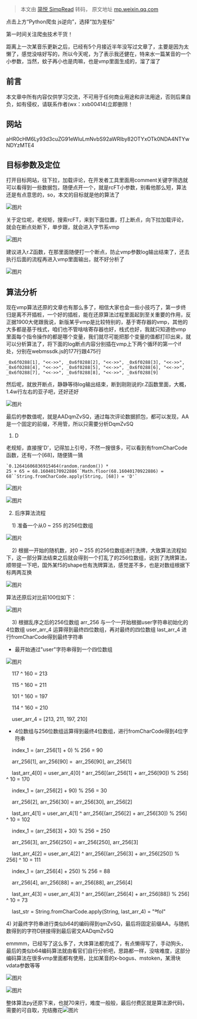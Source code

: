 > 本文由 [简悦 SimpRead](http://ksria.com/simpread/) 转码， 原文地址 [mp.weixin.qq.com](https://mp.weixin.qq.com/s/gjDIf30ffH9ixD2OjaS5_g)

点击上方“Python爬虫 js逆向”，选择“加为星标”  

第一时间关注爬虫技术干货！

  

距离上一次某音乐更新之后，已经有5个月接近半年没写过文章了，主要是因为太懒了，感觉没啥好写的，所以今天呢，为了表示我还健在，特来水一篇某音的一个小参数，当然，蚊子再小也是肉嘛，也是vmp里面生成的，溜了溜了

前言
--

本文章中所有内容仅供学习交流，不可用于任何商业用途和非法用途，否则后果自负，如有侵权，请联系作者(wx：xxb00414)立即删除！

网站
--

aHR0cHM6Ly93d3cuZG91eWluLmNvbS92aWRlby82OTYxOTk0NDA4NTYwNDYzMTE4

目标参数及定位
-------

打开目标网站，往下拉，加载评论，在开发者工具里面用comment关键字筛选就可以看得到一些数据包，随便点开一个，就是rcFT小参数，别看他那么短，算法还是有点意思的，so，本文的目标就是他的算法了

  

![图片](https://mmbiz.qpic.cn/mmbiz_png/EiaqCy3pb5k2y3UtUwEFfdtYFgdPJbsib1RpT2GbDMNZiboXqgGSV4Bhia027o621PnV6o1LOjrBQib492J4r1qiaVog/640?wx_fmt=png&wxfrom=5&wx_lazy=1&wx_co=1)

  

关于定位呢，老规矩，搜索rcFT，来到下面位置，打上断点，向下拉加载评论，就会在断点处断下，单步跟，就会进入字节系vmp

  

![图片](https://mmbiz.qpic.cn/mmbiz_png/EiaqCy3pb5k2y3UtUwEFfdtYFgdPJbsib11IStsAuJKUQoAicZdDftho7mcdQswwRMibpbezSxdQOhoQux5oGSTibXg/640?wx_fmt=png&wxfrom=5&wx_lazy=1&wx_co=1)

  

建议进入r.Z函数，在那里面随便打一个断点，防止vmp参数log输出结束了，还去执行后面的流程再进入vmp里面输出，就不好分析了  

  

![图片](https://mmbiz.qpic.cn/mmbiz_png/EiaqCy3pb5k2y3UtUwEFfdtYFgdPJbsib1lZxFp4msu1V6sGAFvG7ichlyQL69JDoibQ4rfXJsJV1tcTTlibjWtMAmA/640?wx_fmt=png&wxfrom=5&wx_lazy=1&wx_co=1)

算法分析
----

现在vmp算法还原的文章也有那么多了，相信大家也会一些小技巧了，第一步终归是离不开插桩，一个好的插桩，能在还原算法过程里面起到至关重要的作用，反正据1900大佬跟我说，新版某乎vmp是比较特别的，基于寄存器的vmp，其他的大多都是基于栈式，咱们也不管啥啥寄存器也好，栈式也好，我就只知道他vmp里面每个指令操作的都是哪个变量，我们就尽可能把那个变量的值都打印出来，就可以分析算法了，将下面的log断点内容分别插在vmp上下两个循环的第一个if处，分别在webmssdk.js的177行跟475行

```
_0x6f0288[1], "<<->>", _0x6f0288[2], "<<->>", _0x6f0288[3], "<<->>", _0x6f0288[4], "<<->>", _0x6f0288[5], "<<->>", _0x6f0288[6], "<<->>", _0x6f0288[7], "<<->>", _0x6f0288[8], "<<->>", _0x6f0288[9]
```

  

然后呢，就放开断点，静静等待log输出结束，断到刚刚说的r.Z函数里面，大概，1.4w行左右的亚子吧，还好还好

  

![图片](https://mmbiz.qpic.cn/mmbiz_png/EiaqCy3pb5k2y3UtUwEFfdtYFgdPJbsib1CibnicdLcodhiatIydHuC2IKp2orRulcCgJRzUFm7rzKwYmdsq5hOYAAQ/640?wx_fmt=png&wxfrom=5&wx_lazy=1&wx_co=1)

  

最后的参数值呢，就是AADqmZvSQ，通过每次评论数据抓包，都可以发现，AA是一个固定的前缀，不用管，所以只需要分析DqmZvSQ

  

1. D

老规矩，直接搜'D'，记得加上引号，不然一搜很多，可以看到有fromCharCode函数，还有一个[68]，随便猜一猜

```
`0.12641606836915464(random.random()) * 25 + 65 = 68.16040170922886``Math.floor(68.16040170922886) = 68``String.fromCharCode.apply(String, [68]) = 'D'`
```

![图片](https://mmbiz.qpic.cn/mmbiz_png/EiaqCy3pb5k0cB3c3VrbcRibhE49YS87LqCVdOvaicMkaZvibwT3YAD19EonFbPicKuQG8GIEVAgJBiaoS9kHicy5oKNg/640?wx_fmt=png&wxfrom=5&wx_lazy=1&wx_co=1)

  

![图片](https://mmbiz.qpic.cn/mmbiz_png/EiaqCy3pb5k0cB3c3VrbcRibhE49YS87Lq1c7Xkkkb2X7mGB4h2zRRv3W1vcJvQbh6Z6xV9ricz1z0RrNdpzgSp8Q/640?wx_fmt=png&wxfrom=5&wx_lazy=1&wx_co=1)

2. 后序算法流程

    1) 准备一个从0 ~ 255 的256位数组  

![图片](https://mmbiz.qpic.cn/mmbiz_png/EiaqCy3pb5k0cB3c3VrbcRibhE49YS87Lqia7d3XdKmn8RicxZsgiblgdicUzd0EDZox03kUgFKEaibSIQM4QnuXhoW3Q/640?wx_fmt=png&wxfrom=5&wx_lazy=1&wx_co=1)

  

    2) 根据一开始的随机数，对0 ~ 255 的256位数组进行洗牌，大致算法流程如下，这一部分算法结束之后就会得到一个打乱了的256位数组，说到了洗牌算法，顺带提一下吧，国外某f5的shape也有洗牌算法，感觉差不多，也是对数组根据下标两两互换  

![图片](https://mmbiz.qpic.cn/mmbiz_png/EiaqCy3pb5k0cB3c3VrbcRibhE49YS87LqIcJshKT25wsmxbKK2nBexAd1mkQLJgs8TpdyDbFJoeIE2wRrSWBxaQ/640?wx_fmt=png&wxfrom=5&wx_lazy=1&wx_co=1)

  

算法还原后对比前100位如下：  

![图片](https://mmbiz.qpic.cn/mmbiz_png/EiaqCy3pb5k0cB3c3VrbcRibhE49YS87Lqvb4nAdats9Fibw3iad7hPrBiaFQ1V0YhlL0Mv4tBT1g9cqgSA5j7KRJLA/640?wx_fmt=png&wxfrom=5&wx_lazy=1&wx_co=1)

  

    3) 根据乱序之后的256位数组 arr_256 与一个一开始根据user字符串初始化的4位数组 user_arr_4 运算得到最终四位数组，再对最终的四位数组 last_arr_4 进行fromCharCode得到最终字符串  

*   最开始通过"user"字符串得到一个四位数组
    

![图片](https://mmbiz.qpic.cn/mmbiz_png/EiaqCy3pb5k0cB3c3VrbcRibhE49YS87Lqs07bpdcyd7T6OsKZXfSJQWpIxBgaibtKXl2UCwOyiazbic5sWpvIViaQCQ/640?wx_fmt=png&wxfrom=5&wx_lazy=1&wx_co=1)

    117 ^ 160 = 213

    115 ^ 160 = 211

    101 ^ 160 = 197

    114 ^ 160 = 210

    user_arr_4 = [213, 211, 197, 210]

*   4位数组与256位数组运算得到最终4位数组，进行fromCharCode得到4位字符串  
    

    index_1 = (arr_256[1] + 0) % 256 = 90

    arr_256[1], arr_256[90] =  arr_256[90], arr_256[1]  

    last_arr_4[0] = user_arr_4[0] ^ arr_256[(arr_256[1] + arr_256[90]) % 256] ^ 10 = 170

  

    index_1 = (arr_256[2] + 90) % 256 = 30  

    arr_256[2], arr_256[30] = arr_256[30], arr_256[2]  

    last_arr_4[1] = user_arr_4[1] ^ arr_256[(arr_256[2] + arr_256[30]) % 256] ^ 10 = 102

  

    index_1 = (arr_256[3] + 30) % 256 = 250  

    arr_256[3], arr_256[250] = arr_256[250], arr_256[3]  

    last_arr_4[2] = user_arr_4[2] ^ arr_256[(arr_256[3] + arr_256[250]) % 256] ^ 10 = 111

  

    index_1 = (arr_256[4] + 250) % 256 = 88  

    arr_256[4], arr_256[88] = arr_256[88], arr_256[4]  

    last_arr_4[3] = user_arr_4[3] ^ arr_256[(arr_256[4] + arr_256[88]) % 256] ^ 10 = 73

  

    last_str = String.fromCharCode.apply(String, last_arr_4) = "ªfoI"  

4) 对最终字符串进行类似b64的编码得到qmZvSQ，最后将固定前缀AA，与随机数得到的字符D拼接得到最后密文AADqmZvSQ

emmmm，已经写了这么多了，大体算法都完成了，有点懒得写了，手动狗头，最后的类似b64编码算法就由看官们自行分析吧，思路都一样，没啥难度，这部分编码算法在很多vmp里面都有使用，比如某音的x-bogus、mstoken，某滑块vdata参数等等

  

![图片](https://mmbiz.qpic.cn/mmbiz_png/EiaqCy3pb5k0cB3c3VrbcRibhE49YS87LqObBkAr4lLApcuOicX0szotUAgrITPERIAicicqw0H3Go00pYicN6wVCibnQ/640?wx_fmt=png&wxfrom=5&wx_lazy=1&wx_co=1)

![图片](https://mmbiz.qpic.cn/mmbiz_png/EiaqCy3pb5k0cB3c3VrbcRibhE49YS87Lq5X7w7S8CZDo4SKrs8vSnhc8ic0trUpicSl0DhzpGdTg4VjbCO1qSw5UA/640?wx_fmt=png&wxfrom=5&wx_lazy=1&wx_co=1)

  

整体算法py还原下来，也就70来行，难度一般般，最后付费区就是算法源代码，需要的可自取，完结撒花![图片](https://mmbiz.qpic.cn/mmbiz_png/EiaqCy3pb5k0cB3c3VrbcRibhE49YS87LqHlhqgUJ2VkPcWY8LsoW9HorV8vibm2rScd5N1J5LibPHVDBlkguQdIMQ/640?wx_fmt=png&wxfrom=5&wx_lazy=1&wx_co=1)